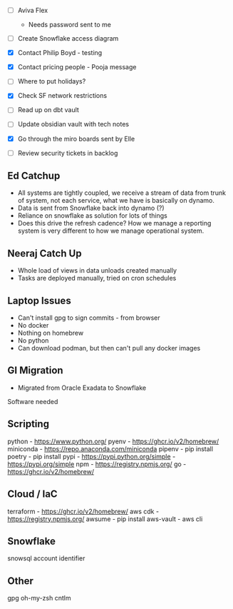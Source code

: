 - [ ] Aviva Flex
	- Needs password sent to me
- [ ] Create Snowflake access diagram
- [x] Contact Philip Boyd - testing
- [x] Contact pricing people - Pooja message
- [ ] Where to put holidays?
- [x] Check SF network restrictions
- [ ] Read up on dbt vault
- [ ] Update obsidian vault with tech notes
- [x] Go through the miro boards sent by Elle
- [ ] Review security tickets in backlog


## Ed Catchup
- All systems are tightly coupled, we receive a stream of data from trunk of system, not each service, what we have is basically on dynamo. 
- Data is sent from Snowflake back into dynamo (?)
- Reliance on snowflake as solution for lots of things 
- Does this drive the refresh cadence? How we manage a reporting system is very different to how we manage operational system. 

## Neeraj Catch Up
- Whole load of views in data unloads created manually
- Tasks are deployed manually, tried on cron schedules

## Laptop Issues
- Can't install gpg to sign commits - from browser
- No docker
- Nothing on homebrew
- No python
- Can download podman, but then can't pull any docker images

## GI Migration
- Migrated from Oracle Exadata to Snowflake

Software needed

## Scripting
python - https://www.python.org/
pyenv - https://ghcr.io/v2/homebrew/
miniconda - https://repo.anaconda.com/miniconda
pipenv - pip install
poetry - pip install
pypi - https://pypi.python.org/simple
	- https://pypi.org/simple
npm - https://registry.npmjs.org/
go - https://ghcr.io/v2/homebrew/


## Cloud / IaC
terraform - https://ghcr.io/v2/homebrew/
aws cdk - https://registry.npmjs.org/
awsume - pip install
aws-vault - 
aws cli

## Snowflake
snowsql
account identifier 

## Other
gpg
oh-my-zsh
cntlm





